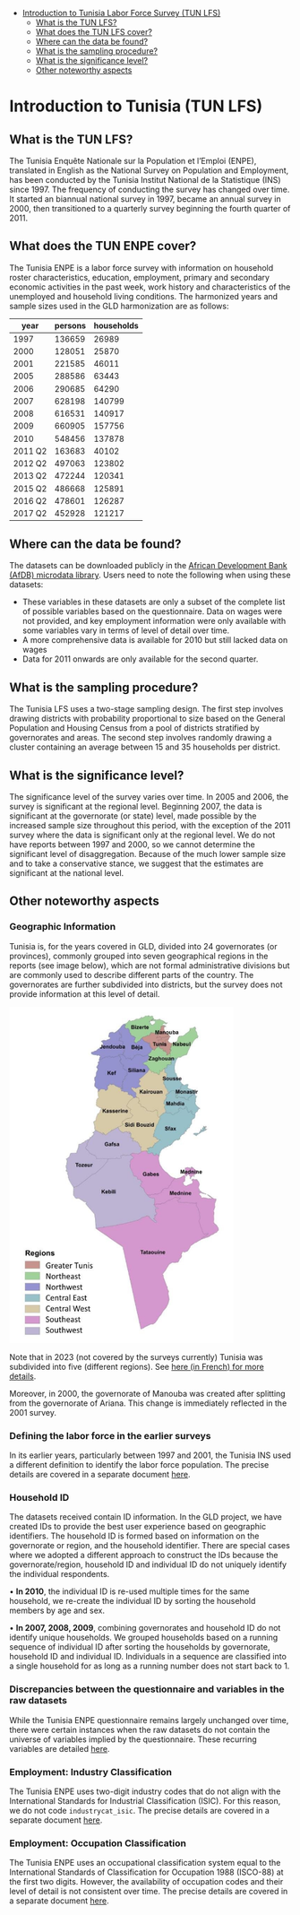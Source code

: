 
-   [Introduction to Tunisia Labor Force Survey (TUN
    LFS)](#introduction-to-Tunisia-labor-force-survey-tun-lfs)
    -   [What is the TUN LFS?](#what-is-the-tun-lfs)
    -   [What does the TUN LFS cover?](#what-does-the-tun-lfs-cover)
    -   [Where can the data be found?](#where-can-the-data-be-found)
    -   [What is the sampling
        procedure?](#what-is-the-sampling-procedure)
    -   [What is the significance
        level?](#what-is-the-significance-level)
    -   [Other noteworthy aspects](#other-noteworthy-aspects)

# Introduction to Tunisia (TUN LFS)

## What is the TUN LFS?

The Tunisia Enquête Nationale sur la Population et l’Emploi (ENPE), translated in English as the National Survey on Population and Employment, has been conducted by the Tunisia Institut National de la Statistique (INS) since 1997. The frequency of conducting the survey has changed over time. It started an biannual national survey in 1997, became an annual survey in 2000, then transitioned to a quarterly survey beginning the fourth quarter of 2011. 

## What does the TUN ENPE cover?
The Tunisia ENPE is a labor force survey with information on household roster characteristics, education, employment, primary and secondary economic activities in the past week, work history and characteristics of the unemployed and household living conditions. The harmonized years and sample sizes used in the GLD harmonization are as follows:

| year | persons | households |
|------|---------|------------|
| 1997 | 136659  | 26989      |
| 2000 | 128051  | 25870      |
| 2001 | 221585  | 46011      |
| 2005 | 288586  | 63443      |
| 2006 | 290685  | 64290      |
| 2007 | 628198  | 140799     |
| 2008 | 616531  | 140917     |
| 2009 | 660905  | 157756     |
| 2010 | 548456  | 137878     |
| 2011 Q2 | 163683  | 40102      |
| 2012 Q2 | 497063  | 123802     |
| 2013 Q2 | 472244  | 120341     |
| 2015 Q2 | 486668  | 125891     |
| 2016 Q2 | 478601  | 126287     |
| 2017 Q2 | 452928  | 121217     |

## Where can the data be found?
The datasets can be downloaded publicly in the [African Development Bank (AfDB) microdata library](https://microdata-catalog.afdb.org/index.php/catalog/central#_r=&collection=Emploi&country=217&dtype=&from=1996&page=1&ps=&sid=&sk=&sort_by=nation&sort_order=&to=2021&topic=&view=s&vk=). Users need to note the following when using these datasets:
-	These variables in these datasets are only a subset of the complete list of possible variables based on the questionnaire. Data on wages were not provided, and key employment information were only available with some variables vary in terms of level of detail over time.
-	A more comprehensive data is available for 2010 but still lacked data on wages
-	Data for 2011 onwards are only available for the second quarter. 

## What is the sampling procedure?
The Tunisia LFS uses a two-stage sampling design. The first step involves drawing districts with probability proportional to size based on the General Population and Housing Census from a pool of districts stratified by governorates and areas.  The second step involves randomly drawing a cluster containing an average between 15 and 35 households per district. 

## What is the significance level?

The significance level of the survey varies over time. In 2005 and 2006, the survey is significant at the regional level. Beginning 2007, the data is significant at the governorate (or state) level, made possible by the increased sample size throughout this period, with the exception of the 2011 survey where the data is significant only at the regional level. We do not have reports between 1997 and 2000, so we cannot determine the significant level of disaggregation. Because of the much lower sample size and to take a conservative stance, we suggest that the estimates are significant at the national level.

## Other noteworthy aspects

### Geographic Information

Tunisia is, for the years covered in GLD, divided into 24 governorates (or provinces), commonly grouped into seven geographical regions in the reports (see image below), which are not formal administrative divisions but are commonly used to describe different parts of the country. The governorates are further subdivided into districts, but the survey does not provide information at this level of detail. 


<img src="utilities/Regions-and-governorates-of-Tunisia-4.png" width="400" height="600">

Note that in 2023 (not covered by the surveys currently) Tunisia was subdivided into five (different regions). See [here (in French) for more details](https://lapresse.tn/168384/nouveau-decoupage-territorial-pour-une-organisation-regionale-plus-equitable-et-mieux-ordonnee/).

Moreover, in 2000, the governorate of Manouba was created after splitting from the governorate of Ariana. This change is immediately reflected in the 2001 survey. 

### Defining the labor force in the earlier surveys
In its earlier years, particularly between 1997 and 2001, the Tunisia INS used a different definition to identify the labor force population. The precise details are covered in a separate document [here](Defining%20the%20Labor%20Force.md).

### Household ID
The datasets received contain ID information. In the GLD project, we have created IDs to provide the best user experience based on geographic identifiers. The household ID is formed based on information on the governorate or region, and the household identifier. There are special cases where we adopted a different approach to construct the IDs because the governorate/region, household ID and individual ID do not uniquely identify the individual respondents.

•	**In 2010**, the individual ID is re-used multiple times for the same household, we re-create the individual ID by sorting the household members by age and sex. 

•	**In 2007, 2008, 2009**, combining governorates and household ID do not identify unique households. We grouped households based on a running sequence of individual ID after sorting the households by governorate, household ID and individual ID. Individuals in a sequence are classified into a single household for as long as a running number does not start back to 1. 

### Discrepancies between the questionnaire and variables in the raw datasets
While the Tunisia ENPE questionnaire remains largely unchanged over time, there were certain instances when the raw datasets do not contain the universe of variables implied by the questionnaire. These recurring variables are detailed [here](Variable_availability.md).

### Employment: Industry Classification
The Tunisia ENPE uses two-digit industry codes that do not align with the International Standards for Industrial Classification (ISIC). For this reason, we do not code `industrycat_isic`. The precise details are covered in a separate document [here](Industry.md).

### Employment: Occupation Classification
The Tunisia ENPE uses an occupational classification system equal to the International Standards of Classification for Occupation 1988 (ISCO-88) at the first two digits. However, the availability of occupation codes and their level of detail is not consistent over time. The precise details are covered in a separate document [here](Occupation.md).

